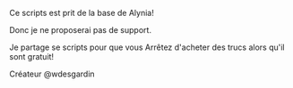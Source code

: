 Ce scripts est prit de la base de Alynia!

Donc je ne proposerai pas de support.

Je partage se scripts pour que vous Arrêtez d'acheter des trucs alors qu'il sont gratuit!

Créateur @wdesgardin
